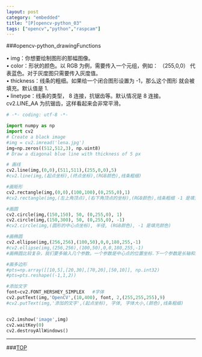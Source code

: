 ```yaml
---
layout: post
category: "embedded"
title: "[P]opencv-python_03"
tags: ["opencv","python","raspcam"]
---
```


<a name="top"></a>
###opencv-python_drawingFunctions



• img：你想要绘制图形的那幅图像。   
• color：形状的颜色。以 RGB 为例，需要传入一个元组，例如： （255,0,0）
代表蓝色。对于灰度图只需要传入灰度值。   
• thickness：线条的粗细。如果给一个闭合图形设置为 -1，那么这个图形
就会被填充。默认值是 1.    
• linetype：线条的类型， 8 连接，抗锯齿等。默认情况是 8 连接。 cv2.LINE_AA
为抗锯齿，这样看起来会非常平滑。    

```python
# -*- coding: utf-8 -*-

import numpy as np
import cv2
# Create a black image
#img = cv2.imread('lena.jpg')
img=np.zeros((512,512,3), np.uint8)
# Draw a diagonal blue line with thickness of 5 px

# 画线  
cv2.line(img,(0,0),(511,511),(255,0,0),5)
#cv2.line(img,(起点坐标),(终点坐标),(RGB颜色),线条粗细)

#画矩形
cv2.rectangle(img,(0,0),(100,100),(0,255,0),1)
#cv2.rectangle(img,(左上角顶点),(右下角顶点的坐标),(RGB颜色),线条粗细 -1 是填充颜色)

#画圆
cv2.circle(img,(150,150), 50, (0,255,0), 1)
cv2.circle(img,(150,300), 50, (0,255,0), -1)
#cv2.circle(img,(圆形的中心点坐标), 半径, (RGB颜色), -1 是填充颜色)

#画椭圆
cv2.ellipse(img,(256,256),(100,50),0,0,180,255,-1)
#cv2.ellipse(img,(256,256),(100,50),0,0,180,255,-1)
#画椭圆比较复杂，我们要多输入几个参数。一个参数是中心点的位置坐标.下一个参数是长轴和短轴的长度。椭圆沿逆时针方向旋转的角度。椭圆弧演顺时针方向起始的角度和结束角度，如果是 0 很 360，就是整个椭圆。查看cv2.ellipse() 可以得到更多信息。下面的例子是在图片的中心绘制半个椭圆。

#画多边形
#pts=np.array([[10,5],[20,30],[70,20],[50,10]], np.int32)
#pts=pts.reshape((-1,1,2))

#添加文字
font=cv2.FONT_HERSHEY_SIMPLEX	#字体
cv2.putText(img,'OpenCV',(10,400), font, 2,(255,255,255),9)
#cv2.putText(img,'添加的文字',(起点坐标), 字体, 字体大小,(颜色),线条粗细)


cv2.imshow('image',img)
cv2.waitKey(0)
cv2.destroyAllWindows()


```


- - - 

###[TOP](#top)
